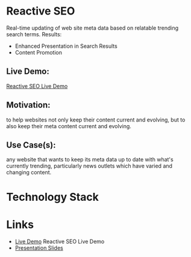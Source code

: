 Reactive SEO
==============

Real-time updating of web site meta data based on relatable trending search terms. 
Results:

* Enhanced Presentation in Search Results
* Content Promotion

## Live Demo:
[Reactive SEO Live Demo](http://reactive-seo.mersal.net/ "Reactive SEO Live Demo")

## Motivation:
to help websites not only keep their content current and evolving, but to also keep their meta content current and evolving.
	
## Use Case(s):
any website that wants to keep its meta data up to date with what's currently trending, particularly news outlets which have varied and changing content.





# Technology Stack

# Links
- [Live Demo](http://reactive-seo.mersal.net/) Reactive SEO Live Demo
- [Presentation Slides](https://docs.google.com/presentation/d/1SSRoyJE1CugZr6xj6zZvcjXcRa43EBsS9ID8zpH9L58/pub?start=false&loop=false&delayms=3000)
